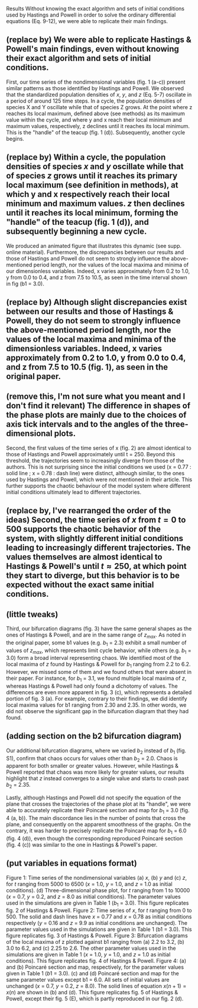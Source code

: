 Results
Without knowing the exact algorithm and sets of initial conditions used by Hastings and Powell in order to solve the ordinary differential equations (Eq. 9-12), we were able to replicate their main findings.
## (replace by) We were able to replicate Hastings & Powell's main findings, even without knowing their exact algorithm and sets of initial conditions.
First, our time series of the nondimensional variables (fig. 1 (a-c)) present similar patterns as those identified by Hastings and Powell. We observed that the standardized population densities of $x$, $y$, and $z$ (Eq. 5-7) oscillate in a period of around 125 time steps.
In a cycle, the population densities of species X and Y oscillate while that of species Z grows. At the point where z reaches its local maximum, defined above (see methods) as its maximum value within the cycle, and where y and x reach their local minimum and maximum values, respectively, z declines until it reaches its local minimum. This is the "handle" of the teacup (fig. 1 (d)). Subsequently, another cycle begins.
## (replace by) Within a cycle, the population densities of species $x$ and $y$ oscillate while that of species $z$ grows until it reaches its primary local maximum (see definition in methods), at which y and x respectively reach their local minimum and maximum values. $z$ then declines until it reaches its local minimum, forming the "handle" of the teacup (fig. 1 (d)), and subsequently beginning a new cycle.
We produced an animated figure that illustrates this dynamic (see supp. online material).
Furthermore, the discrepancies between our results and those of Hastings and Powell do not seem to strongly influence the above-mentioned period length, nor the values of the local maxima and minima of our dimensionless variables. Indeed, x varies approximately from 0.2 to 1.0, y from 0.0 to 0.4, and z from 7.5 to 10.5, as seen in the time interval shown in fig (b1 = 3.0).
## (replace by) Although slight discrepancies exist between our results and those of Hastings & Powell, they do not seem to strongly influence the above-mentioned period length, nor the values of the local maxima and minima of the dimensionless variables. Indeed, x varies approximately from 0.2 to 1.0, y from 0.0 to 0.4, and z from 7.5 to 10.5 (fig. 1), as seen in the original paper.
## (remove this, I'm not sure what you meant and I don't find it relevant) The difference in shapes of the phase plots are mainly due to the choices of axis tick intervals and to the angles of the three-dimensional plots.

Second, the first values of the time series of x (fig. 2) are almost identical to those of Hastings and Powell approximately until t = 250. Beyond this threshold, the trajectories seem to increasingly diverge from those of the authors. This is not surprising since the initial conditions we used (x = 0.77 : solid line ; x = 0.78 : dash line) were distinct, although similar, to the ones used by Hastings and Powell, which were not mentioned in their article. This further supports the chaotic behaviour of the model system where different initial conditions ultimately lead to different trajectories.
## (replace by, I've rearranged the order of the ideas) Second, the time series of $x$ from $t = 0$ to $500$ supports the chaotic behavior of the system, with slightly different initial conditions leading to increasingly different trajectories. The values themselves are almost identical to Hastings & Powell's until $t \approx 250$, at which point they start to diverge, but this behavior is to be expected without the exact same initial conditions.

## (little tweaks)
Third, our bifurcation diagrams (fig. 3) have the same general shapes as the ones of Hastings & Powell, and are in the same range of $z_{max}$. As noted in the original paper, some b1 values (e.g. $b_1$ = 2.3) exhibit a small number of values of $z_{max}$, which represents limit cycle behavior, while others (e.g. $b_1$ = 3.0) form a broad interval representing chaos. We identified most of the local maxima of $z$ found by Hastings & Powell for $b_1$ ranging from 2.2 to 6.2. However, we missed some of them and we found others that were absent in their paper. For instance, for $b_1$ = 3.1, we found multiple local maxima of $z$, whereas Hastings & Powell had only found a dichotomy of values. The differences are even more apparent in fig. 3 (c), which represents a detailed portion of fig. 3 (a). For example, contrary to their findings, we did identify local maxima values for b1 ranging from 2.30 and 2.35. In other words, we did not observe the significant gap in the bifurcation diagram that they had found.

## (adding section on the b2 bifurcation diagram)
Our additional bifurcation diagrams, where we varied $b_2$ instead of $b_1$ (fig. S1), confirm that chaos occurs for values other than $b_2$ = 2.0. Chaos is apparent for both smaller or greater values. However, while Hastings & Powell reported that chaos was more likely for greater values, our results highlight that $z$ instead converges to a single value and starts to crash past $b_2$ = 2.35.

Lastly, although Hastings and Powell did not specify the equation of the plane that crosses the trajectories of the phase plot at its "handle", we were able to accurately replicate their Poincaré section and map for $b_1$ = 3.0 (fig. 4 (a, b)). The main discordance lies in the number of points that cross the plane, and consequently on the apparent smoothness of the graphs. On the contrary, it was harder to precisely replicate the Poincaré map for $b_1$ = 6.0 (fig. 4 (d)), even though the corresponding reproduced Poincaré section (fig. 4 (c)) was similar to the one in Hastings & Powell's paper.


## (put variables in equations format)
Figure 1: Time series of the nondimensional variables (a) $x$, (b) $y$ and (c) $z$, for $t$ ranging from 5000 to 6500 ($x$ = 1.0, $y$ = 1.0, and $z$ = 1.0 as initial conditions). (d) Three-dimensional phase plot, for $t$ ranging from 1 to 10000 ($x$ = 0.7, $y$ = 0.2, and $z$ = 8.0 as initial conditions). The parameter values used in the simulations are given in Table 1 ($b_1$ = 3.0). This figure replicates fig. 2 of Hastings & Powell.
Figure 2: Time series of $x$, for $t$ ranging from 0 to 500. The solid and dash lines have  $x$ = 0.77 and $x$ = 0.78 as initial conditions respectively ($y$ = 0.16 and $z$ = 9.9 as initial conditions are unchanged). The parameter values used in the simulations are given in Table 1 (b1 = 3.0). This figure replicates fig. 3 of Hastings & Powell.
Figure 3: Bifurcation diagrams of the local maxima of z plotted against b1 ranging from (a) 2.2 to 3.2, (b) 3.0 to 6.2, and (c) 2.25 to 2.6. The other parameter values used in the simulations are given in Table 1 ($x$ = 1.0, $y$ = 1.0, and $z$ = 1.0 as initial conditions). This figure replicates fig. 4 of Hastings & Powell.
Figure 4: (a) and (b) Poincaré section and map, respectively, for the parameter values given in Table 1 ($b1$ = 3.0).  (c) and (d) Poincaré section and map for the same parameter values except b1 = 6.0. All sets of initial values are unchanged ($x$ = 0.7, $y$ = 0.2, $z$ = 8.0). The solid lines of equation $x(n+1) = x(n)$ are shown in (b) and (d). This figure replicates fig. 5 of Hastings & Powell, except their fig. 5 (E), which is partly reproduced in our fig. 2 (d).
